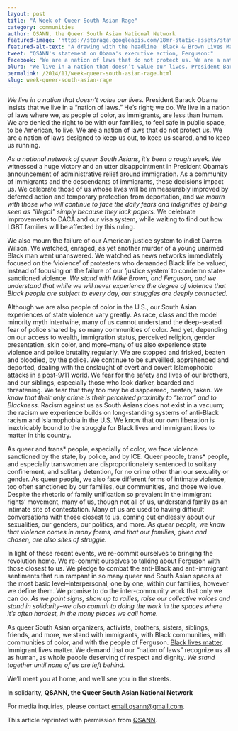 ```yaml
---
layout: post
title: "A Week of Queer South Asian Rage"
category: communities
author: QSANN, the Queer South Asian National Network
featured-image: 'https://storage.googleapis.com/18mr-static-assets/static/images/featured/2014-11-30-a-week-of-queer.jpg'
featured-alt-text: "A drawing with the headline 'Black & Brown Lives Matter' features Michael Brown in the center. Clockwise, from the right, an immigration detention center; an ICE officer with a shotgun; a line of migrants in chains; and a police officer with a drawn pistol pointing at a Black man on his knees."
tweet: "QSANN's statement on Obama's executive action, Ferguson:"
facebook: "We are a nation of laws that do not protect us. We are a nation of laws designed to keep us out, to keep us scared, and to keep us running."
blurb: "We live in a nation that doesn’t value our lives. President Barack Obama insists that we live in a “nation of laws.” He’s right; we do. We live in a nation of laws where we, as people of color, as immigrants, are less than human. We are denied the right to be with our families, to feel safe in public space, to be American, to live. We are a nation of laws that do not protect us. We are a nation of laws designed to keep us out, to keep us scared, and to keep us running."
permalink: /2014/11/week-queer-south-asian-rage.html
slug: week-queer-south-asian-rage
---
```


_We live in a nation that doesn’t value our lives._ President Barack Obama insists that we live in a “nation of laws.” He’s right; we do. We live in a nation of laws where we, as people of color, as immigrants, are less than human. We are denied the right to be with our families, to feel safe in public space, to be American, to live. We are a nation of laws that do not protect us. We are a nation of laws designed to keep us out, to keep us scared, and to keep us running.

_As a national network of queer South Asians, it’s been a rough week._ We witnessed a huge victory and an utter disappointment in President Obama’s announcement of administrative relief around immigration. As a community of immigrants and the descendants of immigrants, these decisions impact us. We celebrate those of us whose lives will be immeasurably improved by deferred action and temporary protection from deportation, and _we mourn with those who will continue to face the daily fears and indignities of being seen as “illegal” simply because they lack papers._ We celebrate improvements to DACA and our visa system, while waiting to find out how LGBT families will be affected by this ruling.

We also mourn the failure of our American justice system to indict Darren Wilson. We watched, enraged, as yet another murder of a young unarmed Black man went unanswered. We watched as news networks immediately focused on the ‘violence’ of protesters who demanded Black life be valued, instead of focusing on the failure of our ‘justice system’ to condemn state-sanctioned violence. _We stand with Mike Brown, and Ferguson, and we understand that while we will never experience the degree of violence that Black people are subject to every day, our struggles are deeply connected._

Although we are also people of color in the U.S., our South Asian experiences of state violence vary greatly. As race, class and the model minority myth intertwine, many of us cannot understand the deep-seated fear of police shared by so many communities of color. And yet, depending on our access to wealth, immigration status, perceived religion, gender presentation, skin color, and more–many of us also experience state violence and police brutality regularly. We are stopped and frisked, beaten and bloodied, by the police. We continue to be surveilled, apprehended and deported, dealing with the onslaught of overt and covert Islamophobic attacks in a post-9/11 world. We fear for the safety and lives of our brothers, and our siblings, especially those who look darker, bearded and threatening. We fear that they too may be disappeared, beaten, taken. _We know that their only crime is their perceived proximity to “terror” and to Blackness._ Racism against us as South Asians does not exist in a vacuum; the racism we experience builds on long-standing systems of anti-Black racism and Islamophobia in the U.S. We know that our own liberation is inextricably bound to the struggle for Black lives and immigrant lives to matter in this country.

As queer and trans* people, especially of color, we face violence sanctioned by the state, by police, and by ICE. Queer people, trans* people, and especially transwomen are disproportionately sentenced to solitary confinement, and solitary detention, for no crime other than our sexuality or gender. As queer people, we also face different forms of intimate violence, too often sanctioned by our families, our communities, and those we love. Despite the rhetoric of family unification so prevalent in the immigrant rights’ movement, many of us, though not all of us, understand family as an intimate site of contestation. Many of us are used to having difficult conversations with those closest to us, coming out endlessly about our sexualities, our genders, our politics, and more. _As queer people, we know that violence comes in many forms, and that our families, given and chosen, are also sites of struggle._

In light of these recent events, we re-commit ourselves to bringing the revolution home. We re-commit ourselves to talking about Ferguson with those closest to us. We pledge to combat the anti-Black and anti-immigrant sentiments that run rampant in so many queer and South Asian spaces at the most basic level–interpersonal, one by one, within our families, however we define them. We promise to do the inter-community work that only we can do. _As we paint signs, show up to rallies, raise our collective voices and stand in solidarity–we also commit to doing the work in the spaces where it’s often hardest, in the many places we call home._

As queer South Asian organizers, activists, brothers, sisters, siblings, friends, and more, we stand with immigrants, with Black communities, with communities of color, and with the people of Ferguson. [Black lives matter](http://thefeministwire.com/2014/10/blacklivesmatter-2/). Immigrant lives matter. We demand that our “nation of laws” recognize us all as human, as whole people deserving of respect and dignity. _We stand together until none of us are left behind._

We’ll meet you at home, and we’ll see you in the streets.

In solidarity,
__QSANN, the Queer South Asian National Network__

For media inquiries, please contact [email.qsann@gmail.com](mailto:email.qsann@gmail.com).

This article reprinted with permission from [QSANN](http://queersouthasian.wordpress.com/).